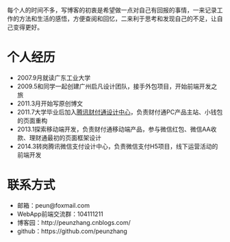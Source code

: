 <p>每个人的时间不多，写博客的初衷是希望做一点对自己有回报的事情，一来记录工作的方法和生活的感悟，方便查阅和回忆，二来利于思考和发现自己的不足，让自己变得更好。</p>
<h1>个人经历</h1>
<ul>
<li>2007.9月就读广东工业大学</li>
<li>2009.5和同学一起创建广州启凡设计团队，接手外包项目，开始前端开发之旅</li>
<li>2011.3月开始写原创博文</li>
<li>2011.7大学毕业后加入<a href="http://tid.tenpay.com/" target="_blank">腾讯财付通设计中心</a>，负责财付通PC产品主站、小钱包的页面重构</li>
<li>2013.1探索移动端开发，负责财付通移动端产品，参与微信红包、微信AA收款、理财通最初的页面框架设计</li>
<li>2014.3转岗腾讯微信支付设计中心，负责微信支付H5项目，线下运营活动的前端开发</li>
</ul>
<h1>联系方式</h1>
<ul>
<li>邮箱：peun@foxmail.com</li>
<li>WebApp前端交流群：104111211</li>
<li>博客园：http://peunzhang.cnblogs.com/</li>
<li>github：https://github.com/peunzhang</li>
</ul>
